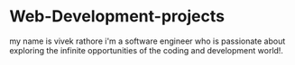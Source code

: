 ﻿# Web-Development-projects
 my name is vivek rathore
 i'm a software engineer who is passionate about exploring the infinite opportunities of the coding and development world!.
